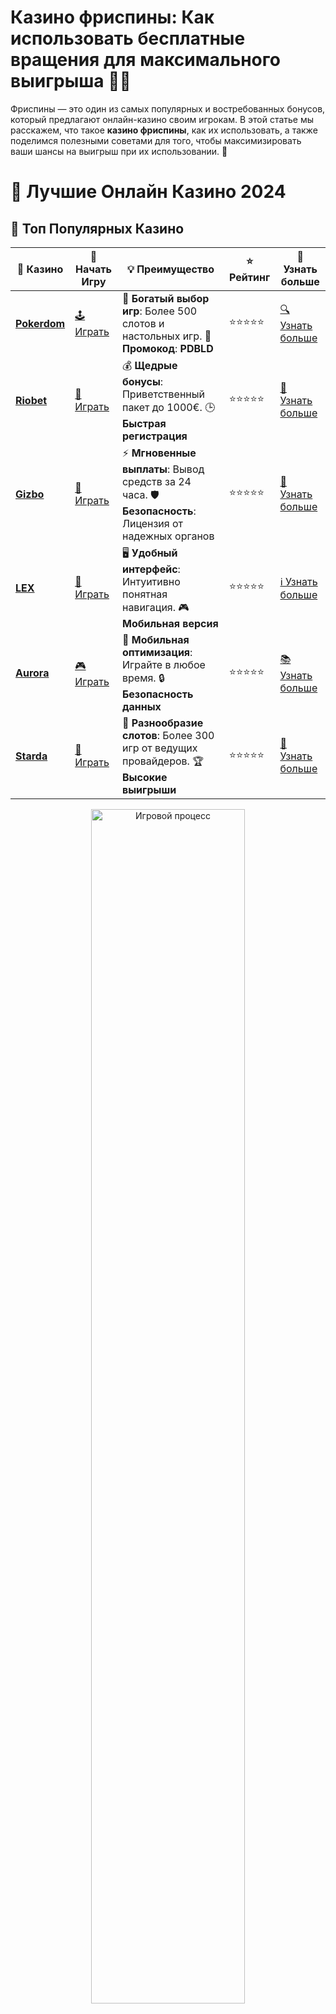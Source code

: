 # **Казино фриспины: Как использовать бесплатные вращения для максимального выигрыша 🎰✨**

Фриспины — это один из самых популярных и востребованных бонусов, который предлагают онлайн-казино своим игрокам. В этой статье мы расскажем, что такое **казино фриспины**, как их использовать, а также поделимся полезными советами для того, чтобы максимизировать ваши шансы на выигрыш при их использовании. 💸

# 🎰 Лучшие Онлайн Казино 2024

## 🌟 Топ Популярных Казино

| 🎲 **Казино** | 🔗 **Начать Игру** | 💡 **Преимущество** | ⭐ **Рейтинг** | 🔗 **Узнать больше** |
|--------------|---------------------|---------------------|----------------|----------------------|
| [**Pokerdom**](https://brandplay.link/4k77v2yx) | [🕹️ Играть](https://brandplay.link/4k77v2yx) | 🎉 **Богатый выбор игр**: Более 500 слотов и настольных игр. 🎁 **Промокод**: **PDBLD** | ⭐⭐⭐⭐⭐ | [🔍 Узнать больше](https://brandplay.link/4k77v2yx) |
| [**Riobet**](https://brandplay.link/7xBLTPyj) | [🎰 Играть](https://brandplay.link/7xBLTPyj) | 💰 **Щедрые бонусы**: Приветственный пакет до 1000€. 🕒 **Быстрая регистрация** | ⭐⭐⭐⭐⭐ | [📖 Узнать больше](https://brandplay.link/7xBLTPyj) |
| [**Gizbo**](https://brandplay.link/bprXw4YV) | [🎲 Играть](https://brandplay.link/bprXw4YV) | ⚡ **Мгновенные выплаты**: Вывод средств за 24 часа. 🛡️ **Безопасность**: Лицензия от надежных органов | ⭐⭐⭐⭐⭐ | [📝 Узнать больше](https://brandplay.link/bprXw4YV) |
| [**LEX**](https://brandplay.link/zW4hdDFV) | [🤑 Играть](https://brandplay.link/zW4hdDFV) | 🖥️ **Удобный интерфейс**: Интуитивно понятная навигация. 🎮 **Мобильная версия** | ⭐⭐⭐⭐⭐ | [ℹ️ Узнать больше](https://brandplay.link/zW4hdDFV) |
| [**Aurora**](https://10trafic-stat2.com/click/668546556bcc6313411604bd/6766/13032/subaccount) | [🎮 Играть](https://10trafic-stat2.com/click/668546556bcc6313411604bd/6766/13032/subaccount) | 📱 **Мобильная оптимизация**: Играйте в любое время. 🔒 **Безопасность данных** | ⭐⭐⭐⭐⭐ | [📚 Узнать больше](https://10trafic-stat2.com/click/668546556bcc6313411604bd/6766/13032/subaccount) |
| [**Starda**](https://brandplay.link/fB7xwRFL) | [🎯 Играть](https://brandplay.link/fB7xwRFL) | 🎰 **Разнообразие слотов**: Более 300 игр от ведущих провайдеров. 🏆 **Высокие выигрыши** | ⭐⭐⭐⭐⭐ | [🔎 Узнать больше](https://brandplay.link/fB7xwRFL) |

<div align="center">
    <img src="https://i.pinimg.com/originals/87/9e/b9/879eb9354dd0699582408b68f2e253b2.gif" alt="Игровой процесс" width="70%">
</div>

## 💎 Лучшие Бонусы и Акции

| 🎲 **Казино** | 🔗 **Начать Игру** | 💡 **Преимущество** | ⭐ **Рейтинг** | 🔗 **Узнать больше** |
|--------------|---------------------|---------------------|----------------|----------------------|
| [**Kometa**](https://brandplay.link/8ZymQJV8) | [🎰 Играть](https://brandplay.link/8ZymQJV8) | 🎁 **Эксклюзивные бонусы**: Регулярные акции и промо. 🔄 **Программы лояльности** | ⭐⭐⭐⭐☆ | [🔍 Узнать больше](https://brandplay.link/8ZymQJV8) |
| [**R7**](https://brandplay.link/bMd3Yjsw) | [🕹️ Играть](https://brandplay.link/bMd3Yjsw) | 🕒 **Круглосуточная поддержка**: Всегда на связи. 💸 **Высокие лимиты** | ⭐⭐⭐⭐☆ | [📖 Узнать больше](https://brandplay.link/bMd3Yjsw) |
| [**7K**](https://brandplay.link/BvQyFShp) | [🎲 Играть](https://brandplay.link/BvQyFShp) | 🌟 **Эксклюзивные бонусы**: Только для VIP игроков. 🎉 **Сезонные акции** | ⭐⭐⭐⭐☆ | [📝 Узнать больше](https://brandplay.link/BvQyFShp) |
| [**Kent**](https://brandplay.link/Fv2WP3js) | [🤑 Играть](https://brandplay.link/Fv2WP3js) | 📈 **Высокий RTP**: Более 98%. 💼 **Профессиональная поддержка** | ⭐⭐⭐⭐☆ | [ℹ️ Узнать больше](https://brandplay.link/Fv2WP3js) |
| [**1Xslots**](https://brandplay.link/hSB1khtr) | [🎮 Играть](https://brandplay.link/hSB1khtr) | 🎉 **Множество акций**: Еженедельные бонусы и турниры. 🛡️ **Безопасность** | ⭐⭐⭐⭐☆ | [📚 Узнать больше](https://brandplay.link/hSB1khtr) |
| [**Gama**](https://brandplay.link/j6NMKsDz) | [🎯 Играть](https://brandplay.link/j6NMKsDz) | 🔍 **Интуитивный интерфейс**: Легкость использования. 🏅 **Престижные турниры** | ⭐⭐⭐⭐☆ | [🔎 Узнать больше](https://brandplay.link/j6NMKsDz) |

<div align="center">
    <img src="https://i.pinimg.com/originals/87/9e/b9/879eb9354dd0699582408b68f2e253b2.gif" alt="Игровой процесс" width="70%">
</div>

## 🚀 Быстрые Выигрыши и Поддержка

| 🎲 **Казино** | 🔗 **Начать Игру** | 💡 **Преимущество** | ⭐ **Рейтинг** | 🔗 **Узнать больше** |
|--------------|---------------------|---------------------|----------------|----------------------|
| [**Onion**](https://brandplay.link/zBGRVpQ9) | [🎰 Играть](https://brandplay.link/zBGRVpQ9) | 🤑 **Низкие ставки**: Идеально для начинающих. 🔄 **Быстрые выводы** | ⭐⭐⭐⭐☆ | [🔍 Узнать больше](https://brandplay.link/zBGRVpQ9) |
| [**Чемпион**](https://temon-gter.cfd/go/lRq?p80412p304504pcc44t17455) | [🕹️ Играть](https://temon-gter.cfd/go/lRq?p80412p304504pcc44t17455) | 🏅 **Лояльная программа**: Награды за активность. 🎁 **Ежемесячные бонусы** | ⭐⭐⭐⭐☆ | [📖 Узнать больше](https://temon-gter.cfd/go/lRq?p80412p304504pcc44t17455) |
| [**Vavada**](https://vavadapartner.pro/?promo=ea5c9275-6854-4505-94fc-95ab18221945-linkb2) | [🎲 Играть](https://vavadapartner.pro/?promo=ea5c9275-6854-4505-94fc-95ab18221945-linkb2) | 🚀 **Быстрая регистрация**: Начните играть мгновенно. 🔐 **Безопасные транзакции** | ⭐⭐⭐⭐☆ | [📝 Узнать больше](https://vavadapartner.pro/?promo=ea5c9275-6854-4505-94fc-95ab18221945-linkb2) |
| [**Friends**](https://gofriends.kim/linkb2) | [🤑 Играть](https://gofriends.kim/linkb2) | 🤝 **Социальные игры**: Играйте с друзьями. 🌐 **Мультиплатформенность** | ⭐⭐⭐⭐☆ | [ℹ️ Узнать больше](https://gofriends.kim/linkb2) |
| [**1WIN**](https://brandplay.link/smXVpBbG) | [🎮 Играть](https://brandplay.link/smXVpBbG) | 🏆 **Спортивные ставки**: Широкий выбор видов спорта. 💵 **Высокие коэффициенты** | ⭐⭐⭐⭐☆ | [📚 Узнать больше](https://brandplay.link/smXVpBbG) |
| [**Drip**](https://drp-ircp01.com/c07e6a3db) | [🎯 Играть](https://drp-ircp01.com/c07e6a3db) | 🌐 **Инновационные игры**: Новейшие игровые технологии. 🛡️ **Высокая безопасность** | ⭐⭐⭐⭐☆ | [🔎 Узнать больше](https://drp-ircp01.com/c07e6a3db) |
| [**JoyCasino**](https://rpc30.call2me.pro/?/ru/registration?apkpop=0&partner=p24970p3291217pc98f) | [🎰 Играть](https://rpc30.call2me.pro/?/ru/registration?apkpop=0&partner=p24970p3291217pc98f) | 🎁 **Приятные бонусы**: Ежедневные акции и подарки. 🕹️ **Разнообразие игр** | ⭐⭐⭐⭐☆ | [🔍 Узнать больше](https://rpc30.call2me.pro/?/ru/registration?apkpop=0&partner=p24970p3291217pc98f) |

<div align="center">
    <img src="https://i.pinimg.com/originals/87/9e/b9/879eb9354dd0699582408b68f2e253b2.gif" alt="Игровой процесс" width="70%">
</div>
---

✨ **Выбирайте лучшее казино для себя и наслаждайтесь игрой! Удачи!** ✨
![Картинка казино](https://i.pinimg.com/originals/a9/29/6e/a9296ea1cf6a7c20a985e593451f0323.png)

## Что такое **казино фриспины**? 🎉

**Фриспины** — это бесплатные вращения на игровых автоматах, которые предоставляются игрокам в рамках бонусных предложений от онлайн-казино. С их помощью вы можете вращать барабаны слота, не рискуя своими деньгами, а все выигрыши, полученные в процессе фриспинов, обычно остаются вам, с учетом некоторых условий. Эти бонусы являются отличным способом для игроков опробовать новые игры или просто увеличить свои шансы на выигрыш.

### Виды **фриспинов** в казино:

1. **Бонусные фриспины за регистрацию** 🎁  
   Множество онлайн-казино предлагают бесплатные вращения за регистрацию на платформе. Это отличный способ начать игру без вложений, получая шанс на реальные выигрыши.

2. **Фриспины за депозит** 💰  
   Этот тип бонуса дается игрокам, которые внесли депозит на свой игровой счет. Казино может предложить определенное количество фриспинов в качестве части акции для новых или существующих игроков.

3. **Фриспины за участие в акциях** 🎯  
   Онлайн-казино регулярно проводят различные акции и турниры, в которых можно выиграть фриспины. Например, можно получить бонусные вращения за выполнение определенных условий, таких как игра на определенных слотах или достижение определенного оборота ставок.

4. **Безусловные фриспины** 💸  
   Это вращения, которые предоставляются игроку без каких-либо дополнительных условий или требований. Обычно они даются как часть подарочных предложений казино.

## Как использовать **фриспины** для максимального выигрыша? 💡

Для того чтобы получить максимальную выгоду от фриспинов, важно не только понимать, как их активировать, но и как правильно использовать их во время игры.

### 1. **Понимание условий фриспинов** 📜  
Перед тем как начать использовать фриспины, внимательно ознакомьтесь с условиями бонуса. Иногда фриспины могут иметь определенные ограничения по ставкам или срокам использования. Также важно знать, какие игры они активируют, и какие ограничения на вывод выигрыша могут быть применимы.

### 2. **Выбирайте слот с высокой отдачей** 🎰  
Не все игровые автоматы одинаково выгодны для использования фриспинов. Ищите слоты с высокой **RTP** (возврат игроку), которые предлагают хорошие шансы на выигрыш. Такие слоты обычно могут обеспечить более стабильные выплаты при использовании бонусных вращений.

### 3. **Не забывайте о лимитах на вывод** 💸  
Обратите внимание на максимальный лимит вывода для выигрышей с фриспинов. Некоторые казино могут устанавливать ограничения на суммы, которые можно вывести с бонусных вращений. Знание этих ограничений поможет вам избежать неприятных сюрпризов.

### 4. **Используйте фриспины для новых игр** 🆕  
Многие онлайн-казино предоставляют фриспины на новые или популярные слоты. Это отличный способ познакомиться с новыми играми, не рискуя своими деньгами, а также открыть для себя новые возможности для выигрыша.

## Преимущества **фриспинов** в казино 🏆

1. **Бесплатная игра** 🎮  
   Самым главным преимуществом фриспинов является то, что они позволяют играть без использования собственных средств. Это дает возможность насладиться игровым процессом, не рискуя своим депозитом.

2. **Увеличенные шансы на выигрыш** 💰  
   Бесплатные вращения дают игрокам дополнительный шанс на выигрыш, который может стать крупным. Когда выигрыши приходят без затрат, это всегда приятный бонус.

3. **Идеально для новичков** 👶  
   Для тех, кто только начинает знакомство с азартными играми, фриспины становятся отличным способом научиться играть без рисков. Можно изучить механику слотов и понять, как работают бонусные функции.

4. **Возможность протестировать новые слоты** 🎲  
   Если вы хотите попробовать новые игровые автоматы или слоты от другого провайдера, фриспины — это идеальный способ сделать это без необходимости тратить собственные деньги.

## Как активировать **фриспины**? 🎯

Активация фриспинов в казино обычно проста, но зависит от конкретных условий платформы. Вот несколько шагов, которые нужно пройти:

### 1. **Регистрация или депозит** 📝  
   В большинстве случаев для активации фриспинов необходимо зарегистрироваться в казино или внести депозит. Это поможет вам получить доступ к бонусам.

### 2. **Использование промокода** 🔑  
   Некоторые казино предоставляют фриспины по промокоду. Введите код в специальное поле на сайте, чтобы активировать бесплатные вращения.

### 3. **Проверка акций и бонусов** 🎉  
   Если вы участвуете в акциях, убедитесь, что вы выполнили все условия для получения фриспинов. Например, возможно, потребуется сыграть определенное количество раундов или выполнить требования по ставкам.

## Советы по использованию **фриспинов** 🎯

1. **Играйте ответственно** 🧠  
   Фриспины — это прекрасная возможность для игры без риска, но важно помнить о том, что все азартные игры должны быть развлекательными. Устанавливайте лимиты на свои ставки и не забывайте об ответственном отношении к игре.

2. **Читайте условия бонусов** 📑  
   Многие казино имеют разные условия для использования фриспинов. Читайте условия и уточняйте информацию, чтобы избежать неприятных сюрпризов при выводе выигрыша.

3. **Планируйте свои ставки** 💹  
   Даже если фриспины бесплатны, важно правильно управлять своей ставкой. Попробуйте начать с минимальных ставок и постепенно увеличивать их, если игра дает хорошие результаты.

## Заключение: **Фриспины** — это отличный способ увеличить свои шансы на выигрыш! 🍀

**Фриспины** — это один из самых привлекательных бонусов в онлайн-казино. Они позволяют играть бесплатно, при этом получая шанс на реальные выигрыши. Знание того, как правильно использовать фриспины и выбирать подходящие игры, может значительно повысить ваши шансы на успех. 🎰

Не упустите шанс воспользоваться **фриспинами** в вашем любимом казино и насладиться игрой с минимальными рисками и максимальными возможностями для выигрыша! 💸🎉

